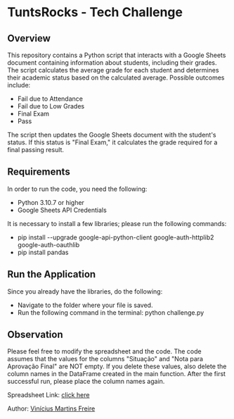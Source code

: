 <h1>TuntsRocks - Tech Challenge</h1>

<h2>Overview</h2>
<p>This repository contains a Python script that interacts with a Google Sheets document containing information about students, including their grades. 
  The script calculates the average grade for each student and determines their academic status based on the calculated average. Possible outcomes include:
  <ul>
    <li>Fail due to Attendance</li>
    <li>Fail due to Low Grades</li>
    <li>Final Exam</li>
    <li>Pass</li>
  </ul>
  The script then updates the Google Sheets document with the student's status. If this status is "Final Exam," it calculates the grade required for a final 
  passing result.</p>

<h2>Requirements</h2>
<p>In order to run the code, you need the following:</p>
<ul>
  <li>Python 3.10.7 or higher </li>
  <li>Google Sheets API Credentials</li>
</ul>
<p>It is necessary to install a few libraries; please run the following commands:</p>
<ul>
  <li>pip install --upgrade google-api-python-client google-auth-httplib2 google-auth-oauthlib</li>
  <li>pip install pandas</li>
</ul>

<h2>Run the Application</h2>
<p>Since you already have the libraries, do the following:</p>
<ul>
  <li>Navigate to the folder where your file is saved.</li>
  <li>Run the following command in the terminal: python challenge.py</li>
</ul>

<h2>Observation</h2>
<p>Please feel free to modify the spreadsheet and the code. The code assumes that the values for the columns "Situação" and "Nota para Aprovação Final"
  are NOT empty. If you delete these values, also delete the column names in the DataFrame created in the main function. After the first successful run, please place the column
  names again.</p>

Spreadsheet Link: [click here](https://docs.google.com/spreadsheets/d/1tSh199BesukXZ8cbrwsFFsRCiAX77g8RGTtUqd-wcJE/edit?usp=sharing)


Author: [Vinícius Martins Freire](github.com/Vinicius203)
